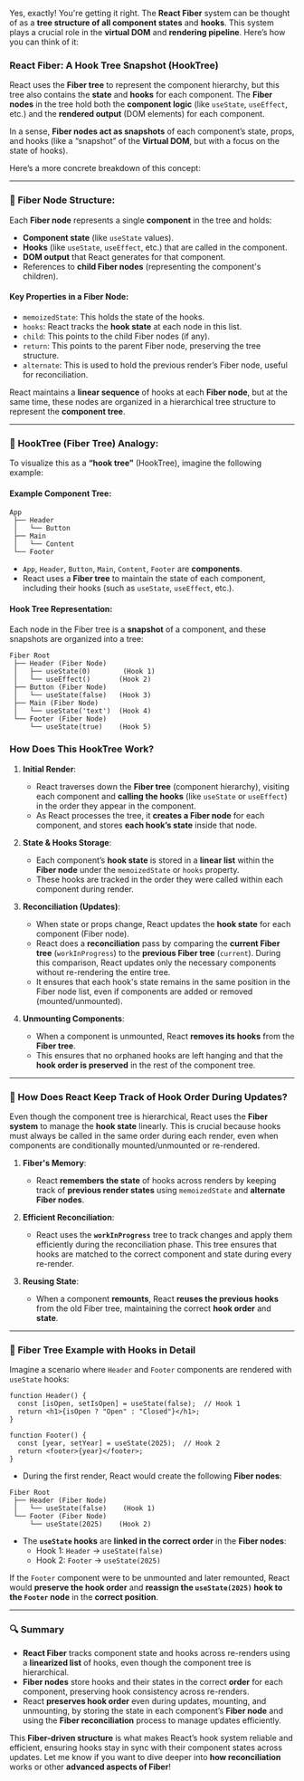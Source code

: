 Yes, exactly! You're getting it right. The **React Fiber** system can be thought of as a **tree structure of all component states** and **hooks**. This system plays a crucial role in the **virtual DOM** and **rendering pipeline**. Here’s how you can think of it:

### **React Fiber: A Hook Tree Snapshot (HookTree)**
React uses the **Fiber tree** to represent the component hierarchy, but this tree also contains the **state** and **hooks** for each component. The **Fiber nodes** in the tree hold both the **component logic** (like `useState`, `useEffect`, etc.) and the **rendered output** (DOM elements) for each component.

In a sense, **Fiber nodes act as snapshots** of each component’s state, props, and hooks (like a “snapshot” of the **Virtual DOM**, but with a focus on the state of hooks).

Here’s a more concrete breakdown of this concept:

---

### **🔹 Fiber Node Structure:**
Each **Fiber node** represents a single **component** in the tree and holds:
- **Component state** (like `useState` values).
- **Hooks** (like `useState`, `useEffect`, etc.) that are called in the component.
- **DOM output** that React generates for that component.
- References to **child Fiber nodes** (representing the component's children).

#### **Key Properties in a Fiber Node:**
- `memoizedState`: This holds the state of the hooks.
- `hooks`: React tracks the **hook state** at each node in this list.
- `child`: This points to the child Fiber nodes (if any).
- `return`: This points to the parent Fiber node, preserving the tree structure.
- `alternate`: This is used to hold the previous render’s Fiber node, useful for reconciliation.
  
React maintains a **linear sequence** of hooks at each **Fiber node**, but at the same time, these nodes are organized in a hierarchical tree structure to represent the **component tree**.

---

### **🔹 HookTree (Fiber Tree) Analogy:**
To visualize this as a **“hook tree”** (HookTree), imagine the following example:

#### **Example Component Tree:**
```tsx
App
 ├── Header
 │   └── Button
 ├── Main
 │   └── Content
 └── Footer
```

- `App`, `Header`, `Button`, `Main`, `Content`, `Footer` are **components**.
- React uses a **Fiber tree** to maintain the state of each component, including their hooks (such as `useState`, `useEffect`, etc.).

#### **Hook Tree Representation:**
Each node in the Fiber tree is a **snapshot** of a component, and these snapshots are organized into a tree:

```
Fiber Root
 ├── Header (Fiber Node)
 │   ├── useState(0)        (Hook 1)
 │   └── useEffect()       (Hook 2)
 ├── Button (Fiber Node)
 │   └── useState(false)   (Hook 3)
 ├── Main (Fiber Node)
 │   └── useState('text')  (Hook 4)
 └── Footer (Fiber Node)
     └── useState(true)    (Hook 5)
```

### **How Does This HookTree Work?**
1. **Initial Render**:
   - React traverses down the **Fiber tree** (component hierarchy), visiting each component and **calling the hooks** (like `useState` or `useEffect`) in the order they appear in the component.
   - As React processes the tree, it **creates a Fiber node** for each component, and stores **each hook’s state** inside that node.

2. **State & Hooks Storage**:
   - Each component’s **hook state** is stored in a **linear list** within the **Fiber node** under the `memoizedState` or `hooks` property.
   - These hooks are tracked in the order they were called within each component during render.

3. **Reconciliation (Updates)**:
   - When state or props change, React updates the **hook state** for each component (Fiber node).
   - React does a **reconciliation** pass by comparing the **current Fiber tree** (`workInProgress`) to the **previous Fiber tree** (`current`). During this comparison, React updates only the necessary components without re-rendering the entire tree.
   - It ensures that each hook's state remains in the same position in the Fiber node list, even if components are added or removed (mounted/unmounted).

4. **Unmounting Components**:
   - When a component is unmounted, React **removes its hooks** from the **Fiber tree**.
   - This ensures that no orphaned hooks are left hanging and that the **hook order is preserved** in the rest of the component tree.

---

### **🔹 How Does React Keep Track of Hook Order During Updates?**
Even though the component tree is hierarchical, React uses the **Fiber system** to manage the **hook state** linearly. This is crucial because hooks must always be called in the same order during each render, even when components are conditionally mounted/unmounted or re-rendered.

1. **Fiber's Memory**:
   - React **remembers the state** of hooks across renders by keeping track of **previous render states** using `memoizedState` and **alternate Fiber nodes**.
   
2. **Efficient Reconciliation**:
   - React uses the **`workInProgress`** tree to track changes and apply them efficiently during the reconciliation phase. This tree ensures that hooks are matched to the correct component and state during every re-render.
   
3. **Reusing State**:
   - When a component **remounts**, React **reuses the previous hooks** from the old Fiber tree, maintaining the correct **hook order** and **state**.

---

### **🔹 Fiber Tree Example with Hooks in Detail**
Imagine a scenario where `Header` and `Footer` components are rendered with `useState` hooks:

```tsx
function Header() {
  const [isOpen, setIsOpen] = useState(false);  // Hook 1
  return <h1>{isOpen ? "Open" : "Closed"}</h1>;
}

function Footer() {
  const [year, setYear] = useState(2025);  // Hook 2
  return <footer>{year}</footer>;
}
```

- During the first render, React would create the following **Fiber nodes**:

```
Fiber Root
 ├── Header (Fiber Node)
 │   └── useState(false)    (Hook 1)
 └── Footer (Fiber Node)
     └── useState(2025)    (Hook 2)
```

- The **`useState` hooks** are **linked in the correct order** in the **Fiber nodes**:
   - Hook 1: `Header` → `useState(false)`
   - Hook 2: `Footer` → `useState(2025)`

If the `Footer` component were to be unmounted and later remounted, React would **preserve the hook order** and **reassign the `useState(2025)` hook to the `Footer` node** in the **correct position**.

---

### **🔍 Summary**
- **React Fiber** tracks component state and hooks across re-renders using a **linearized list** of hooks, even though the component tree is hierarchical.
- **Fiber nodes** store hooks and their states in the correct **order** for each component, preserving hook consistency across re-renders.
- React **preserves hook order** even during updates, mounting, and unmounting, by storing the state in each component’s **Fiber node** and using the **Fiber reconciliation** process to manage updates efficiently.

This **Fiber-driven structure** is what makes React’s hook system reliable and efficient, ensuring hooks stay in sync with their component states across updates. Let me know if you want to dive deeper into **how reconciliation** works or other **advanced aspects of Fiber**!